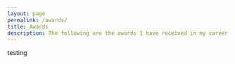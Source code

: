 ```yaml
---
layout: page
permalink: /awards/
title: Awards
description: The following are the awards I have received in my career.
---
```


testing
